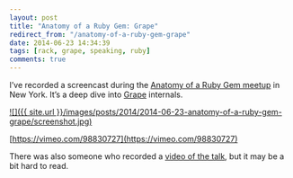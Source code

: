 ```yaml
---
layout: post
title: "Anatomy of a Ruby Gem: Grape"
redirect_from: "/anatomy-of-a-ruby-gem-grape"
date: 2014-06-23 14:34:39
tags: [rack, grape, speaking, ruby]
comments: true
---
```

I’ve recorded a screencast during the [Anatomy of a Ruby Gem meetup](http://www.meetup.com/Anatomy-of-a-Ruby-Gem/events/187424252/) in New York. It’s a deep dive into [Grape](https://github.com/intridea/grape) internals.

<a href='http://vimeo.com/98830727'>
  ![]({{ site.url }}/images/posts/2014/2014-06-23-anatomy-of-a-ruby-gem-grape/screenshot.jpg)
</a>

[https://vimeo.com/98830727](https://vimeo.com/98830727)

There was also someone who recorded a [video of the talk](https://www.youtube.com/watch?v=pvR70ox_mJ4), but it may be a bit hard to read.
